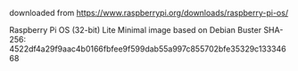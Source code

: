 
downloaded from https://www.raspberrypi.org/downloads/raspberry-pi-os/


Raspberry Pi OS (32-bit) Lite
Minimal image based on Debian Buster
SHA-256: 4522df4a29f9aac4b0166fbfee9f599dab55a997c855702bfe35329c13334668
